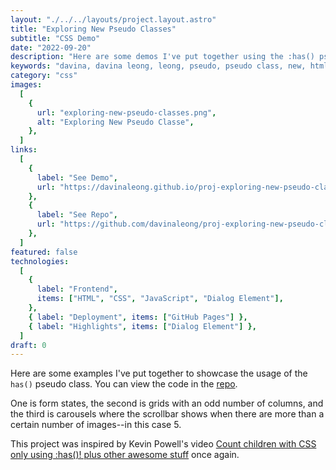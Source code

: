 ```yaml
---
layout: "./../../layouts/project.layout.astro"
title: "Exploring New Pseudo Classes"
subtitle: "CSS Demo"
date: "2022-09-20"
description: "Here are some demos I've put together using the :has() pseudo class."
keywords: "davina, davina leong, leong, pseudo, pseudo class, new, html, html5, css, css3, has, placeholder-shown"
category: "css"
images:
  [
    {
      url: "exploring-new-pseudo-classes.png",
      alt: "Exploring New Pseudo Classe",
    },
  ]
links:
  [
    {
      label: "See Demo",
      url: "https://davinaleong.github.io/proj-exploring-new-pseudo-classes/",
    },
    {
      label: "See Repo",
      url: "https://github.com/davinaleong/proj-exploring-new-pseudo-classes",
    },
  ]
featured: false
technologies:
  [
    {
      label: "Frontend",
      items: ["HTML", "CSS", "JavaScript", "Dialog Element"],
    },
    { label: "Deployment", items: ["GitHub Pages"] },
    { label: "Highlights", items: ["Dialog Element"] },
  ]
draft: 0
---
```


Here are some examples I've put together to showcase the usage of the `has()` pseudo class. You can view the code in the [repo](https://github.com/davinaleong/proj-exploring-new-pseudo-classes).

One is form states, the second is grids with an odd number of columns, and the third is carousels where the scrollbar shows when there are more than a certain number of images--in this case 5.

This project was inspired by Kevin Powell's video [Count children with CSS only using :has()! plus other awesome stuff](https://www.youtube.com/watch?v=jJcO-IZJalQ) once again.
